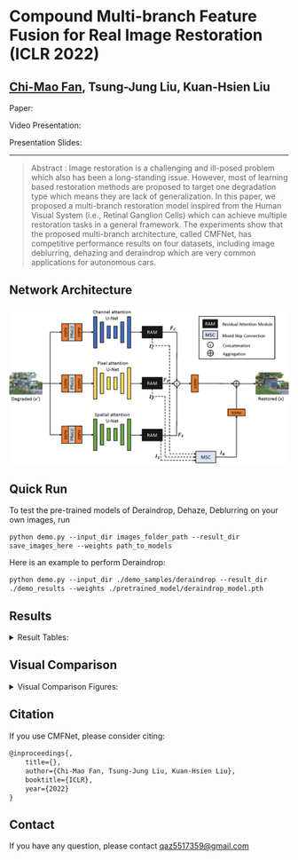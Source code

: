 # Compound Multi-branch Feature Fusion for Real Image Restoration (ICLR 2022)  
## [Chi-Mao Fan](https://github.com/FanChiMao), Tsung-Jung Liu, Kuan-Hsien Liu  

Paper:  

Video Presentation:  

Presentation Slides:  

***
> Abstract : Image restoration is a challenging and ill-posed problem which also has been a long-standing issue. However, most of learning based restoration methods are proposed to target one degradation type which means they are lack of generalization. In this paper, we proposed a multi-branch restoration model inspired from the Human Visual System (i.e., Retinal Ganglion Cells) which can achieve multiple restoration tasks in a general framework. The experiments show that the proposed multi-branch architecture, called CMFNet, has competitive performance results on four datasets, including image deblurring, dehazing and deraindrop which are very common applications for autonomous cars.

## Network Architecture  
<img src = "./figures/CMFNet.png" width="750">  

## Quick Run  
To test the pre-trained models of Deraindrop, Dehaze, Deblurring on your own images, run
```
python demo.py --input_dir images_folder_path --result_dir save_images_here --weights path_to_models
```
Here is an example to perform Deraindrop:
```
python demo.py --input_dir ./demo_samples/deraindrop --result_dir ./demo_results --weights ./pretrained_model/deraindrop_model.pth
```

## Results
<details>  
<summary>Result Tables: </summary>  

  | Restoration task |     Result Tables    |
  | :--------------: | :------------------: |
  | Deraindrop       |<img src = "./figures/deraindrop_table.png" width="500">|
  | Dehaze           |<img src = "./figures/dehaze_table.png" width="500">|
  | Deblur           |<img src = "./figures/deblur_table.png" width="620">|
  
</details>  

## Visual Comparison  
<details>  
<summary>Visual Comparison Figures: </summary>  
  
  | Restoration task |    Restored images   |  Ground Truth     |
  | :--------------: | :------------------: | :---------------: |
  | Deraindrop       |<img src="figures/deraindrop_bf.gif" alt="deraindrop_bf" width="300" style="zoom:100%;" />|<img src="figures/deraindrop_gt.jpg" alt="deraindrop_gt" width="300" style="zoom:100%;" />|
  | Dehaze           |<img src="figures/dehaze_bf.gif" alt="dehaze_bf.gif" width="300" style="zoom:100%;" />|<img src="figures/dehaze_gt.png" alt="dehaze_gt.png" width="300" style="zoom:100%;" />|  
  | Dehaze           |<img src="figures/deblur_bf.gif" alt="deblur_bf.gif" width="300" style="zoom:100%;" />|<img src="figures/deblur_gt.png" alt="deblur_gt.png" width="300" style="zoom:100%;" />|

</details>  

## Citation  
If you use CMFNet, please consider citing:  
```
@inproceedings{,
    title={},
    author={Chi-Mao Fan, Tsung-Jung Liu, Kuan-Hsien Liu},
    booktitle={ICLR},
    year={2022}
}
```

## Contact
If you have any question, please contact qaz5517359@gmail.com  
